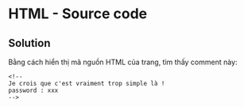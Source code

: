 # HTML - Source code

## Solution

Bằng cách hiển thị mã nguồn HTML của trang, tìm thấy comment này:

```
<!--
Je crois que c'est vraiment trop simple là !
password : xxx
-->
```